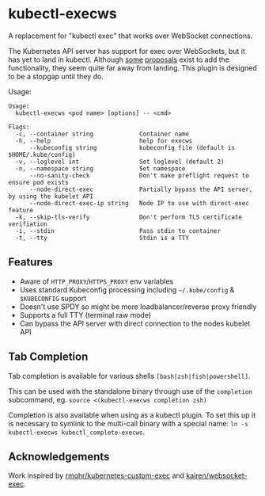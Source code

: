 # kubectl-execws

A replacement for "kubectl exec" that works over WebSocket connections.

The Kubernetes API server has support for exec over WebSockets, but it has yet to land in kubectl. Although [some](https://github.com/kubernetes/kubernetes/issues/89163) [proposals](https://github.com/kubernetes/enhancements/pull/3401) exist to add the functionality, they seem quite far away from landing. This plugin is designed to be a stopgap until they do.

Usage:
```
Usage:
  kubectl-execws <pod name> [options] -- <cmd>

Flags:
  -c, --container string             Container name
  -h, --help                         help for execws
      --kubeconfig string            kubeconfig file (default is $HOME/.kube/config)
  -v, --loglevel int                 Set loglevel (default 2)
  -n, --namespace string             Set namespace
      --no-sanity-check              Don't make preflight request to ensure pod exists
      --node-direct-exec             Partially bypass the API server, by using the kubelet API
      --node-direct-exec-ip string   Node IP to use with direct-exec feature
  -k, --skip-tls-verify              Don't perform TLS certificate verifiation
  -i, --stdin                        Pass stdin to container
  -t, --tty                          Stdin is a TTY
```

## Features

* Aware of `HTTP_PROXY`/`HTTPS_PROXY` env variables
* Uses standard Kubeconfig processing including `~/.kube/config` & `$KUBECONFIG` support
* Doesn't use SPDY so might be more loadbalancer/reverse proxy friendly
* Supports a full TTY (terminal raw mode)
* Can bypass the API server with direct connection to the nodes kubelet API

## Tab Completion

Tab completion is available for various shells `[bash|zsh|fish|powershell]`.

This can be used with the standalone binary through use of the `completion` subcommand, eg. `source <(kubectl-execws completion zsh)`

Completion is also available when using as a kubectl plugin. To set this up it is necessary to symlink to the multi-call binary with a special name: `ln -s kubectl-execws kubectl_complete-execws`.

## Acknowledgements

Work inspired by [rmohr/kubernetes-custom-exec](https://github.com/rmohr/kubernetes-custom-exec) and [kairen/websocket-exec](https://github.com/kairen/websocket-exec).

